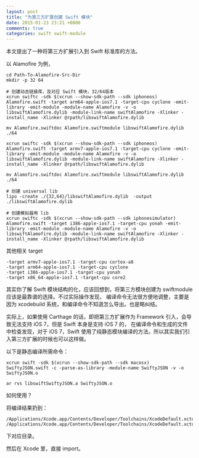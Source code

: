 ```yaml
---
layout: post
title: "为第三方扩展创建 Swift 模块"
date: 2015-01-23 23:21 +0800
comments: true
categories: swift swift-module
---
```


本文提出了一种将第三方扩展引入到 Swift 标准库的方法。

以 Alamofire 为例，

```
cd Path-To-Alamofire-Src-Dir
mkdir -p 32 64

# 创建动态链接库，及对应 Swift 模块，32/64版本
xcrun swiftc -sdk $(xcrun --show-sdk-path --sdk iphoneos) Alamofire.swift -target arm64-apple-ios7.1 -target-cpu cyclone -emit-library -emit-module -module-name Alamofire -v -o libswiftAlamofire.dylib -module-link-name swiftAlamofire -Xlinker -install_name -Xlinker @rpath/libswiftAlamofire.dylib

mv Alamofire.swiftdoc Alamofire.swiftmodule libswiftAlamofire.dylib ./64

xcrun swiftc -sdk $(xcrun --show-sdk-path --sdk iphoneos) Alamofire.swift -target armv7-apple-ios7.1 -target-cpu cyclone -emit-library -emit-module -module-name Alamofire -v -o libswiftAlamofire.dylib -module-link-name swiftAlamofire -Xlinker -install_name -Xlinker @rpath/libswiftAlamofire.dylib

mv Alamofire.swiftdoc Alamofire.swiftmodule libswiftAlamofire.dylib ./64

# 创建 universal lib
lipo -create ./{32,64}/libswiftAlamofire.dylib  -output ./libswiftAlamofire.dylib

# 创建模拟器用 lib
xcrun swiftc -sdk $(xcrun --show-sdk-path --sdk iphonesimulator) Alamofire.swift -target i386-apple-ios7.1 -target-cpu yonah -emit-library -emit-module -module-name Alamofire -v -o libswiftAlamofire.dylib -module-link-name swiftAlamofire -Xlinker -install_name -Xlinker @rpath/libswiftAlamofire.dylib
```

其他相关 target
```
-target armv7-apple-ios7.1 -target-cpu cortex-a8
-target arm64-apple-ios7.1 -target-cpu cyclone
-target i386-apple-ios7.1 -target-cpu yonah
-target x86_64-apple-ios7.1 -target-cpu core2
```

其实你了解 Swift 模块结构的化，应该回想到，将第三方模块创建为 swiftmodule 应该是最靠谱的选择。不过实际操作发现，
编译命令无法很方便地调整，主要是因为 xcodebuild 系统，和编译命令不知道怎么导出。也是略纠结。

实际上，如果使用 Carthage 的话，即把第三方扩展作为 Framework 引入，会导致无法支持 iOS 7，但是 Swift 本身是支持 iOS 7 的，
在编译命令和生成的文件中检查发现，对于 iOS 7，Swift 使用了纯静态模块编译的方法。所以其实我们引入第三方扩展的时候也可以这样做。

以下是静态编译所需命令：

```
xcrun swift -sdk $(xcrun --show-sdk-path --sdk macosx) SwiftyJSON.swift -c -parse-as-library -module-name SwiftyJSON -v -o SwiftyJSON.o

ar rvs libswiftSwiftyJSON.a SwiftyJSON.o
```

如何使用？

将编译结果扔到：

```
/Applications/Xcode.app/Contents/Developer/Toolchains/XcodeDefault.xctoolchain/usr/lib/swift
/Applications/Xcode.app/Contents/Developer/Toolchains/XcodeDefault.xctoolchain/usr/lib/swift_static
```

下对应目录。

然后在 Xcode 里，直接 import。
